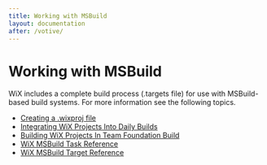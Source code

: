 ```yaml
---
title: Working with MSBuild
layout: documentation
after: /votive/
---
```

<h1>Working with MSBuild</h1>
<p>
    WiX includes a complete build process (.targets file) for use with MSBuild-based
    build systems. For more information see the following topics.</p>
<ul>
    <li><a href="authoring_first_msbuild_project.htm">Creating a .wixproj file</a></li>
    <li><a href="daily_builds.htm">Integrating WiX Projects Into Daily Builds</a></li>
    <li><a href="wix_with_team_build.htm">Building WiX Projects In Team Foundation Build</a></li>
    <li><a href="msbuild_task_reference_toc.htm">WiX MSBuild Task Reference</a></li>
    <li><a href="msbuild_target_reference_toc.htm">WiX MSBuild Target Reference</a></li>
</ul>
